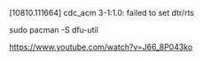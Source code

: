 [10810.111664] cdc_acm 3-1:1.0: failed to set dtr/rts


sudo pacman -S dfu-util


https://www.youtube.com/watch?v=J66_8P043ko
